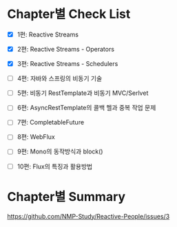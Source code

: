 
# Chapter별 Check List
- [x] 1편: Reactive Streams
- [x] 2편: Reactive Streams - Operators
- [x] 3편: Reactive Streams - Schedulers
- [ ] 4편: 자바와 스프링의 비동기 기술
- [ ] 5편: 비동기 RestTemplate과 비동기 MVC/Serlvet
- [ ] 6편: AsyncRestTemplate의 콜백 헬과 중복 작업 문제
- [ ] 7편: CompletableFuture
- [ ] 8편: WebFlux
- [ ] 9편: Mono의 동작방식과 block()
- [ ] 10편: Flux의 특징과 활용방법


# Chapter별 Summary
https://github.com/NMP-Study/Reactive-People/issues/3
